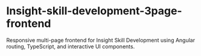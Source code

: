 # Insight-skill-development-3page-frontend
Responsive multi-page frontend for Insight Skill Development using Angular routing, TypeScript, and interactive UI components.
